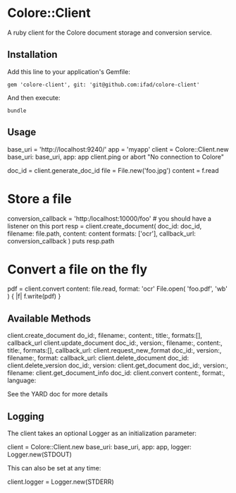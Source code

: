 # Colore::Client

A ruby client for the Colore document storage and conversion service.

## Installation

Add this line to your application's Gemfile:

    gem 'colore-client', git: 'git@github.com:ifad/colore-client'

And then execute:

    bundle

## Usage

  base_uri = 'http://localhost:9240/'
  app = 'myapp'
  client = Colore::Client.new base_uri: base_uri, app: app
  client.ping or abort "No connection to Colore"

  doc_id = client.generate_doc_id
  file = File.new('foo.jpg')
  content = f.read

  # Store a file
  conversion_callback = 'http:/localhost:10000/foo' # you should have a listener on this port
  resp = client.create_document( 
    doc_id:       doc_id,
    filename:     file.path,
    content:      content
    formats:      ['ocr'],
    callback_url: conversion_callback )
  puts resp.path

  # Convert a file on the fly
  pdf = client.convert content: file.read, format: 'ocr'
  File.open( 'foo.pdf', 'wb' ) { |f| f.write(pdf) }

## Available Methods

  client.create_document do_id:, filename:, content:, title:, formats:[], callback_url
  client.update_document doc_id:, version:, filename:, content:, title:, formats:[], callback_url:
  client.request_new_format doc_id:, version:, filename:, format: callback_url:
  client.delete_document doc_id:
  client.delete_version doc_id:, version:
  client.get_document doc_id:, version:, filename:
  client.get_document_info doc_id:
  client.convert content:, format:, language:

  See the YARD doc for more details
## Logging

The client takes an optional Logger as an initialization parameter:

  client = Colore::Client.new base_uri: base_uri, app: app, logger: Logger.new(STDOUT)

This can also be set at any time:

  client.logger = Logger.new(STDERR)
